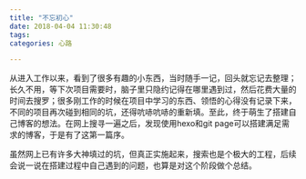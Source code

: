 ```yaml
---
title: "不忘初心"
date: 2018-04-04 11:30:48
tags:
categories: 心路

---
```


从进入工作以来，看到了很多有趣的小东西，当时随手一记，回头就忘记去整理；长久不用，等下次项目需要时，脑子里只隐约记得在哪里遇到过，然后花费大量的时间去搜罗；很多刚工作的时候在项目中学习的东西、领悟的心得没有记录下来，不同的项目再次碰到相同的坑，还得吭哧吭哧的重新填。至此，终于萌生了搭建自己博客的想法。在网上搜寻一遍之后，发现使用hexo和git page可以搭建满足需求的博客，于是有了这第一篇序。

<!--more-->
虽然网上已有许多大神填过的坑，但真正实施起来，搜索也是个极大的工程，后续会说一说在搭建过程中自己遇到的问题，也算是对这个阶段做个总结。